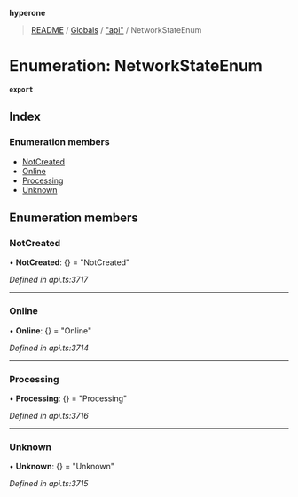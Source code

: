 **hyperone**

> [README](../README.md) / [Globals](../globals.md) / ["api"](../modules/_api_.md) / NetworkStateEnum

# Enumeration: NetworkStateEnum

**`export`** 

## Index

### Enumeration members

* [NotCreated](_api_.networkstateenum.md#notcreated)
* [Online](_api_.networkstateenum.md#online)
* [Processing](_api_.networkstateenum.md#processing)
* [Unknown](_api_.networkstateenum.md#unknown)

## Enumeration members

### NotCreated

•  **NotCreated**: {} = "NotCreated"

*Defined in api.ts:3717*

___

### Online

•  **Online**: {} = "Online"

*Defined in api.ts:3714*

___

### Processing

•  **Processing**: {} = "Processing"

*Defined in api.ts:3716*

___

### Unknown

•  **Unknown**: {} = "Unknown"

*Defined in api.ts:3715*
